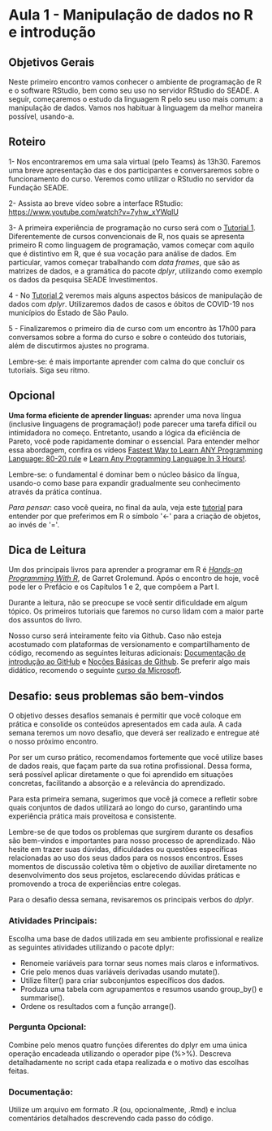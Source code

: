 #  Aula 1 - Manipulação de dados no R e introdução

## Objetivos Gerais

Neste primeiro encontro vamos conhecer o ambiente de programação de R e o software RStudio, bem como seu uso no servidor RStudio do SEADE. A seguir, começaremos o estudo da linguagem R pelo seu uso mais comum: a manipulação de dados. Vamos nos habituar à linguagem da melhor maneira possível, usando-a.

## Roteiro

1- Nos encontraremos em uma sala virtual (pelo Teams) às 13h30. Faremos uma breve apresentação das e dos participantes e conversaremos sobre o funcionamento do curso. Veremos como utilizar o RStudio no servidor da Fundação SEADE.

2- Assista ao breve vídeo sobre a interface RStudio: https://www.youtube.com/watch?v=7yhw_xYWqlU

3- A primeira experiência de programação no curso será com o [Tutorial 1](/tutorial/tutorial-01.md). Diferentemente de cursos convencionais de R, nos quais se apresenta primeiro R como linguagem de programação, vamos começar com aquilo que é distintivo em R, que é sua vocação para análise de dados. Em particular, vamos começar trabalhando com _data frames_, que são as matrizes de dados, e a gramática do pacote _dplyr_, utilizando como exemplo os dados da pesquisa SEADE Investimentos.

4 - No [Tutorial 2](/tutorial/tutorial-02.md) veremos mais alguns aspectos básicos de manipulação de dados com _dplyr_. Utilizaremos dados de casos e óbitos de COVID-19 nos municípios do Estado de São Paulo.

5 - Finalizaremos o primeiro dia de curso com um encontro às 17h00 para conversamos sobre a forma do curso e sobre o conteúdo dos tutoriais, além de discutirmos ajustes no programa.

Lembre-se: é mais importante aprender com calma do que concluir os tutoriais. Siga seu ritmo.

## Opcional

**Uma forma eficiente de aprender línguas:** aprender uma nova língua (inclusive linguagens de programação!) pode parecer uma tarefa difícil ou intimidadora no começo. Entretanto, usando a lógica da eficiência de Pareto, você pode rapidamente dominar o essencial. Para entender melhor essa abordagem, confira os vídeos [Fastest Way to Learn ANY Programming Language: 80-20 rule](https://www.youtube.com/watch?v=14BL_FwQCpM&si=CcEPRASj438IfAXi) e [Learn Any Programming Language In 3 Hours!](https://www.youtube.com/watch?v=7SKVQyA4TjU).  

Lembre-se: o fundamental é dominar bem o núcleo básico da língua, usando-o como base para expandir gradualmente seu conhecimento através da prática contínua.

_Para pensar_: caso você queira, no final da aula, veja este [tutorial](/tutorial/tutorial-atribuicao-variavel.md) para entender por que preferimos em R o símbolo '<-' para a criação de objetos, ao invés de '='. 

## Dica de Leitura

Um dos principais livros para aprender a programar em R é [_Hands-on Programming With R_](https://rstudio-education.github.io/hopr/), de Garret Grolemund. Após o encontro de hoje, você pode ler o Prefácio e os Capítulos 1 e 2, que compõem a Part I.

Durante a leitura, não se preocupe se você sentir dificuldade em algum tópico. Os primeiros tutoriais que faremos no curso lidam com a maior parte dos assuntos do livro.

Nosso curso será inteiramente feito via Github. Caso não esteja acostumado com plataformas de versionamento e compartilhamento de código, recomendo as seguintes leituras adicionais: [Documentação de introdução ao GitHub](https://docs.github.com/pt/get-started) e [Noções Básicas de Github](https://docs.github.com/pt/get-started/git-basics). Se preferir algo mais didático, recomendo o seguinte [curso da Microsoft](https://learn.microsoft.com/pt-br/training/modules/intro-to-git/0-introduction).


## Desafio: seus problemas são bem-vindos


O objetivo desses desafios semanais é permitir que você coloque em prática e consolide os conteúdos apresentados em cada aula. A cada semana teremos um novo desafio, que deverá ser realizado e entregue até o nosso próximo encontro.

Por ser um curso prático, recomendamos fortemente que você utilize bases de dados reais, que façam parte da sua rotina profissional. Dessa forma, será possível aplicar diretamente o que foi aprendido em situações concretas, facilitando a absorção e a relevância do aprendizado.

Para esta primeira semana, sugerimos que você já comece a refletir sobre quais conjuntos de dados utilizará ao longo do curso, garantindo uma experiência prática mais proveitosa e consistente.

Lembre-se de que todos os problemas que surgirem durante os desafios são bem-vindos e importantes para nosso processo de aprendizado. Não hesite em trazer suas dúvidas, dificuldades ou questões específicas relacionadas ao uso dos seus dados para os nossos encontros. Esses momentos de discussão coletiva têm o objetivo de auxiliar diretamente no desenvolvimento dos seus projetos, esclarecendo dúvidas práticas e promovendo a troca de experiências entre colegas.

Para o desafio dessa semana, revisaremos os principais verbos do _dplyr_.

### Atividades Principais:

Escolha uma base de dados utilizada em seu ambiente profissional e realize as seguintes atividades utilizando o pacote dplyr:

  - Renomeie variáveis para tornar seus nomes mais claros e informativos.
  - Crie pelo menos duas variáveis derivadas usando mutate().
  - Utilize filter() para criar subconjuntos específicos dos dados.
  - Produza uma tabela com agrupamentos e resumos usando group_by() e summarise().    
  - Ordene os resultados com a função arrange().
    
### Pergunta Opcional:

Combine pelo menos quatro funções diferentes do dplyr em uma única operação encadeada utilizando o operador pipe (%>%). Descreva detalhadamente no script cada etapa realizada e o motivo das escolhas feitas.

### Documentação:

Utilize um arquivo em formato .R (ou, opcionalmente, .Rmd) e inclua comentários detalhados descrevendo cada passo do código.


